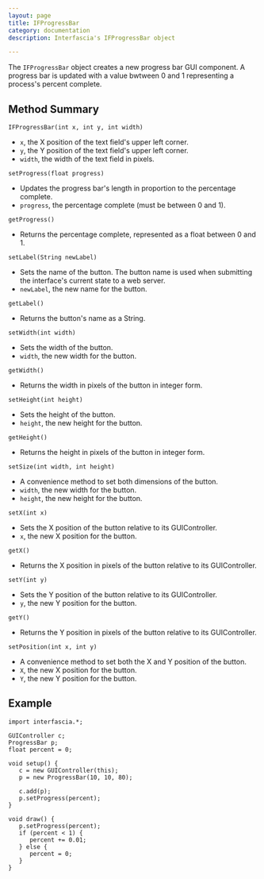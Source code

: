 ```yaml
---
layout: page
title: IFProgressBar
category: documentation
description: Interfascia's IFProgressBar object

---
```


The `IFProgressBar` object creates a new progress bar GUI component. A progress bar is updated with
a value bwtween 0 and 1 representing a process's percent complete.


Method Summary
--------------

<p class="method">
	<code>IFProgressBar(int x, int y, int width)</code>
</p>
<ul class="description">
	<li><code>x</code>, the X position of the text field's upper left corner.</li>
	<li><code>y</code>, the Y position of the text field's upper left corner.</li>
	<li><code>width</code>, the width of the text field in pixels.</li>
</ul>

<p class="method">
	<code>setProgress(float progress)</code>
</p>
<ul class="description">
	<li>Updates the progress bar's length in proportion to the percentage complete.</li>
	<li><code>progress</code>, the percentage complete (must be between 0 and 1).</li>
</ul>

<p class="method">
	<code>getProgress()</code>
</p>
<ul class="description">
	<li>Returns the percentage complete, represented as a float between 0 and 1.</li>
</ul>

<p class="method">
	<code>setLabel(String newLabel)</code>
</p>
<ul class="description">
	<li>Sets the name of the button. The button name is used when submitting the interface's
		current state to a web server.</li>
	<li><code>newLabel</code>, the new name for the button.</li>
</ul>

<p class="method">
	<code>getLabel()</code>
</p>
<ul class="description">
	<li>Returns the button's name as a String.</li>
</ul>

<p class="method">
	<code>setWidth(int width)</code>
</p>
<ul class="description">
	<li>Sets the width of the button.</li>
	<li><code>width</code>, the new width for the button.</li>
</ul>

<p class="method">
	<code>getWidth()</code>
</p>
<ul class="description">
	<li>Returns the width in pixels of the button in integer form.</li>
</ul>

<p class="method">
	<code>setHeight(int height)</code>
</p>
<ul class="description">
	<li>Sets the height of the button.</li>
	<li><code>height</code>, the new height for the button.</li>
</ul>

<p class="method">
	<code>getHeight()</code>
</p>
<ul class="description">
	<li>Returns the height in pixels of the button in integer form.</li>
</ul>

<p class="method">
	<code>setSize(int width, int height)</code>
</p>
<ul class="description">
	<li>A convenience method to set both dimensions of the button.</li>
	<li><code>width</code>, the new width for the button.</li>
	<li><code>height</code>, the new height for the button.</li>
</ul>

<p class="method">
	<code>setX(int x)</code>
</p>
<ul class="description">
	<li>Sets the X position of the button relative to its GUIController.</li>
	<li><code>x</code>, the new X position for the button.</li>
</ul>

<p class="method">
	<code>getX()</code>
</p>
<ul class="description">
	<li>Returns the X position in pixels of the button relative to its GUIController.</li>
</ul>

<p class="method">
	<code>setY(int y)</code>
</p>
<ul class="description">
	<li>Sets the Y position of the button relative to its GUIController.</li>
	<li><code>y</code>, the new Y position for the button.</li>
</ul>

<p class="method">
	<code>getY()</code>
</p>
<ul class="description">
	<li>Returns the Y position in pixels of the button relative to its GUIController.</li>
</ul>

<p class="method">
	<code>setPosition(int x, int y)</code>
</p>
<ul class="description">
	<li>A convenience method to set both the X and Y position of the button.</li>
	<li><code>X</code>, the new X position for the button.</li>
	<li><code>Y</code>, the new Y position for the button.</li>
</ul>


Example
-------

	import interfascia.*;
	
	GUIController c;
	ProgressBar p;
	float percent = 0;
	
	void setup() {
	   c = new GUIController(this);
	   p = new ProgressBar(10, 10, 80);
	
	   c.add(p);
	   p.setProgress(percent);
	}
	
	void draw() {
	   p.setProgress(percent);
	   if (percent < 1) {
	      percent += 0.01;
	   } else {
	      percent = 0;
	   }
	}

